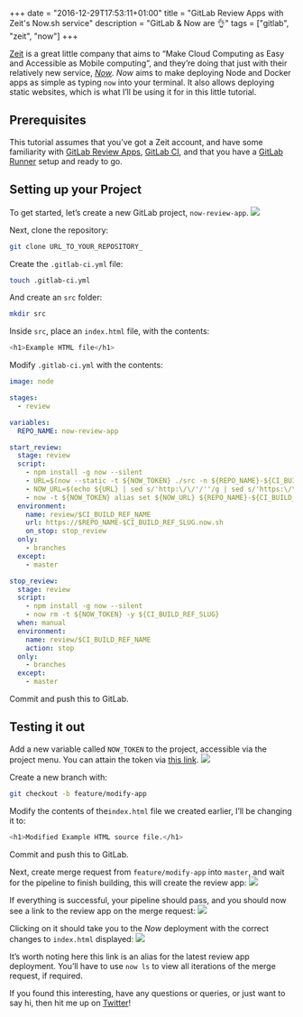 +++
date = "2016-12-29T17:53:11+01:00"
title = "GitLab Review Apps with Zeit's Now.sh service"
description = "GitLab & Now are 👌"
tags = ["gitlab", "zeit", "now"]
+++

[Zeit](https://zeit.co/about) is a great little company that aims to “Make Cloud Computing as Easy and Accessible as Mobile computing”, and they’re doing that just with their relatively new service, _[Now](https://zeit.co/now)_. _Now_ aims to make deploying Node and Docker apps as simple as typing `now` into your terminal. It also allows deploying static websites, which is what I’ll be using it for in this little tutorial.

## Prerequisites 
This tutorial assumes that you’ve got a Zeit account, and have some familiarity with [GitLab Review Apps](https://about.gitlab.com/2016/11/22/introducing-review-apps/), [GitLab CI](https://about.gitlab.com/gitlab-ci/), and that you have a [GitLab Runner](https://docs.gitlab.com/runner/) setup and ready to go.

## Setting up your Project
To get started, let’s create a new GitLab project, `now-review-app`. 
![](DraggedImage.png)

Next, clone the repository:
```Bash
git clone URL_TO_YOUR_REPOSITORY_
```

Create the `.gitlab-ci.yml` file:
```Bash
touch .gitlab-ci.yml
```

And create an `src` folder:
```Bash
mkdir src
```

Inside `src`, place an `index.html` file, with the contents:
```Bash
<h1>Example HTML file</h1>
```

Modify `.gitlab-ci.yml` with the contents:
```YAML
image: node

stages:
  - review

variables:
  REPO_NAME: now-review-app

start_review:
  stage: review
  script:
    - npm install -g now --silent
    - URL=$(now --static -t ${NOW_TOKEN} ./src -n ${REPO_NAME}-${CI_BUILD_REF_SLUG})
    - NOW_URL=$(echo ${URL} | sed s/'http:\/\/'/''/g | sed s/'https:\/\/'//g)
    - now -t ${NOW_TOKEN} alias set ${NOW_URL} ${REPO_NAME}-${CI_BUILD_REF_SLUG}.now.sh
  environment:
    name: review/$CI_BUILD_REF_NAME
    url: https://$REPO_NAME-$CI_BUILD_REF_SLUG.now.sh
    on_stop: stop_review
  only:
    - branches
  except:
    - master

stop_review:
  stage: review
  script:
    - npm install -g now --silent
    - now rm -t ${NOW_TOKEN} -y ${CI_BUILD_REF_SLUG}
  when: manual
  environment:
    name: review/$CI_BUILD_REF_NAME
    action: stop
  only:
    - branches
  except:
    - master
```

Commit and push this to GitLab.

## Testing it out
Add a new variable called `NOW_TOKEN` to the project, accessible via the project menu. You can attain the token via [this link](https://zeit.co/account#api-tokens).
![](DraggedImage-1.png)

Create a new branch with:
```Bash
git checkout -b feature/modify-app
```

Modify the contents of the`index.html` file we created earlier, I’ll be changing it to:
```Bash
<h1>Modified Example HTML source file.</h1>
```

Commit and push this to GitLab.

Next, create merge request from `feature/modify-app` into `master`, and wait for the pipeline to finish building, this will create the review app:
![](DraggedImage-2.png)

If everything is successful, your pipeline should pass, and you should now see a link to the review app on the merge request:
![](DraggedImage-3.png)

Clicking on it should take you to the _Now_ deployment with the correct changes to `index.html` displayed:
![](DraggedImage-4.png)

It’s worth noting here this link is an alias for the latest review app deployment. You’ll have to use `now ls` to view all iterations of the merge request, if required. 

If you found this interesting, have any questions or queries, or just want to say hi, then hit me up on [Twitter](https://twitter.com/hugojmd)!
